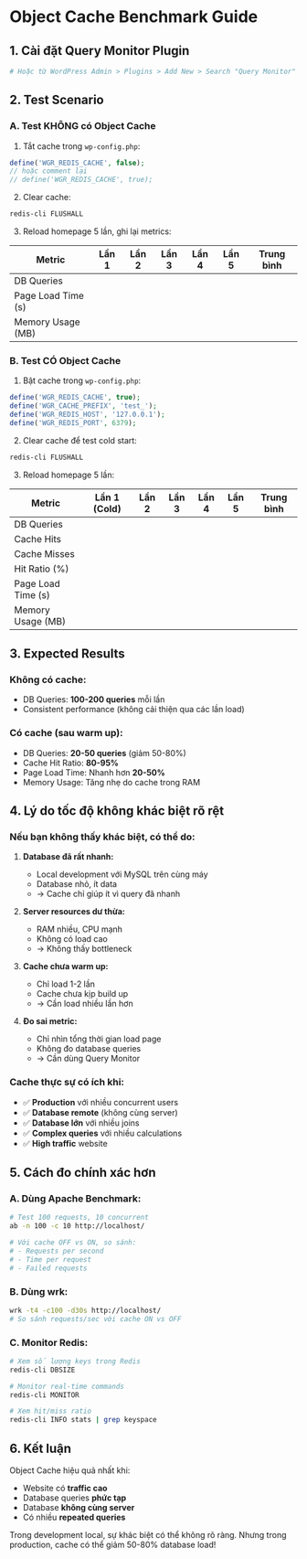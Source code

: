 # Object Cache Benchmark Guide

## 1. Cài đặt Query Monitor Plugin

```bash
# Hoặc từ WordPress Admin > Plugins > Add New > Search "Query Monitor"
```

## 2. Test Scenario

### A. Test KHÔNG có Object Cache

1. Tắt cache trong `wp-config.php`:

```php
define('WGR_REDIS_CACHE', false);
// hoặc comment lại
// define('WGR_REDIS_CACHE', true);
```

2. Clear cache:

```bash
redis-cli FLUSHALL
```

3. Reload homepage 5 lần, ghi lại metrics:

| Metric             | Lần 1 | Lần 2 | Lần 3 | Lần 4 | Lần 5 | Trung bình |
| ------------------ | ----- | ----- | ----- | ----- | ----- | ---------- |
| DB Queries         |       |       |       |       |       |            |
| Page Load Time (s) |       |       |       |       |       |            |
| Memory Usage (MB)  |       |       |       |       |       |            |

### B. Test CÓ Object Cache

1. Bật cache trong `wp-config.php`:

```php
define('WGR_REDIS_CACHE', true);
define('WGR_CACHE_PREFIX', 'test_');
define('WGR_REDIS_HOST', '127.0.0.1');
define('WGR_REDIS_PORT', 6379);
```

2. Clear cache để test cold start:

```bash
redis-cli FLUSHALL
```

3. Reload homepage 5 lần:

| Metric             | Lần 1 (Cold) | Lần 2 | Lần 3 | Lần 4 | Lần 5 | Trung bình |
| ------------------ | ------------ | ----- | ----- | ----- | ----- | ---------- |
| DB Queries         |              |       |       |       |       |            |
| Cache Hits         |              |       |       |       |       |            |
| Cache Misses       |              |       |       |       |       |            |
| Hit Ratio (%)      |              |       |       |       |       |            |
| Page Load Time (s) |              |       |       |       |       |            |
| Memory Usage (MB)  |              |       |       |       |       |            |

## 3. Expected Results

### Không có cache:

- DB Queries: **100-200 queries** mỗi lần
- Consistent performance (không cải thiện qua các lần load)

### Có cache (sau warm up):

- DB Queries: **20-50 queries** (giảm 50-80%)
- Cache Hit Ratio: **80-95%**
- Page Load Time: Nhanh hơn **20-50%**
- Memory Usage: Tăng nhẹ do cache trong RAM

## 4. Lý do tốc độ không khác biệt rõ rệt

### Nếu bạn không thấy khác biệt, có thể do:

1. **Database đã rất nhanh:**

   - Local development với MySQL trên cùng máy
   - Database nhỏ, ít data
   - → Cache chỉ giúp ít vì query đã nhanh

2. **Server resources dư thừa:**

   - RAM nhiều, CPU mạnh
   - Không có load cao
   - → Không thấy bottleneck

3. **Cache chưa warm up:**

   - Chỉ load 1-2 lần
   - Cache chưa kịp build up
   - → Cần load nhiều lần hơn

4. **Đo sai metric:**
   - Chỉ nhìn tổng thời gian load page
   - Không đo database queries
   - → Cần dùng Query Monitor

### Cache thực sự có ích khi:

- ✅ **Production** với nhiều concurrent users
- ✅ **Database remote** (không cùng server)
- ✅ **Database lớn** với nhiều joins
- ✅ **Complex queries** với nhiều calculations
- ✅ **High traffic** website

## 5. Cách đo chính xác hơn

### A. Dùng Apache Benchmark:

```bash
# Test 100 requests, 10 concurrent
ab -n 100 -c 10 http://localhost/

# Với cache OFF vs ON, so sánh:
# - Requests per second
# - Time per request
# - Failed requests
```

### B. Dùng wrk:

```bash
wrk -t4 -c100 -d30s http://localhost/
# So sánh requests/sec với cache ON vs OFF
```

### C. Monitor Redis:

```bash
# Xem số lượng keys trong Redis
redis-cli DBSIZE

# Monitor real-time commands
redis-cli MONITOR

# Xem hit/miss ratio
redis-cli INFO stats | grep keyspace
```

## 6. Kết luận

Object Cache hiệu quả nhất khi:

- Website có **traffic cao**
- Database queries **phức tạp**
- Database **không cùng server**
- Có nhiều **repeated queries**

Trong development local, sự khác biệt có thể không rõ ràng.
Nhưng trong production, cache có thể giảm 50-80% database load!
